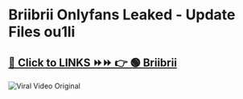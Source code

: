 
 # Briibrii Onlyfans Leaked - Update Files ou1li

## <h2><a href="https://clipsfans.com/Briibrii&ref=git">🔗 Click to LINKS ⏩⏩ 👉 🟢 Briibrii </a></h2>

<a href="https://clipsfans.com/Briibrii&ref=git" rel="nofollow" data-target="animated-image.originalLink"><img src="https://i.ibb.co.com/xMMVF88/686577567.gif" alt="Viral Video Original" style="max-width: 100%; display: inline-block;" data-target="animated-image.originalImage"></a>

